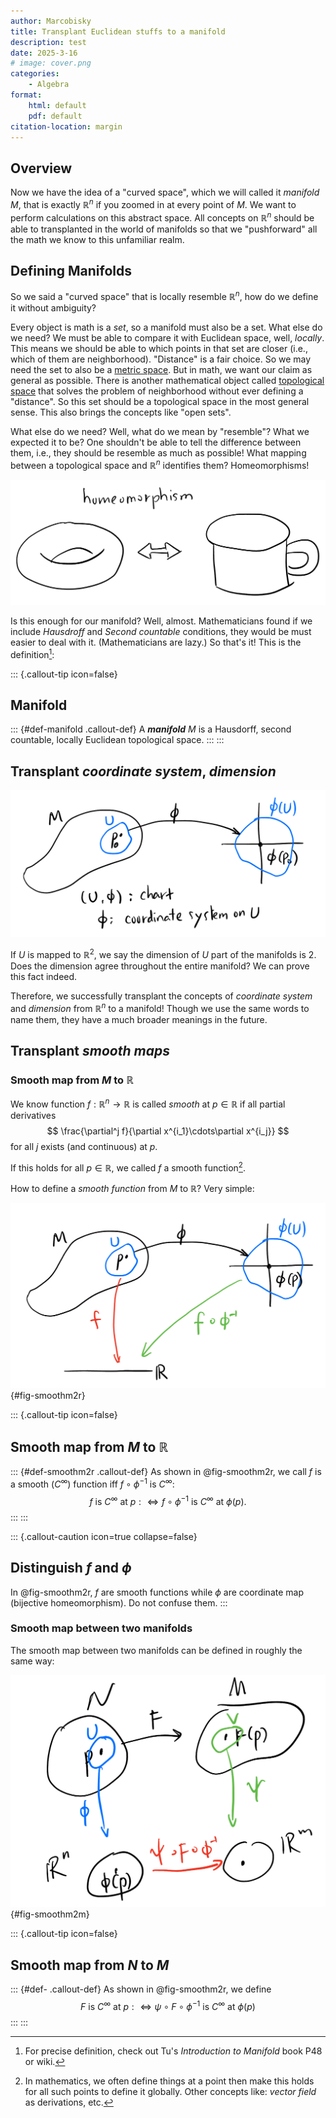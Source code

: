```yaml
---
author: Marcobisky
title: Transplant Euclidean stuffs to a manifold
description: test
date: 2025-3-16
# image: cover.png
categories:
    - Algebra
format: 
    html: default
    pdf: default
citation-location: margin
---
```


## Overview

Now we have the idea of a "curved space", which we will called it *manifold* $M$, that is exactly $\mathbb{R}^n$ if you zoomed in at every point of $M$. We want to perform calculations on this abstract space. All concepts on $\mathbb{R}^n$ should be able to transplanted in the world of manifolds so that we "pushforward" all the math we know to this unfamiliar realm.

## Defining Manifolds

So we said a "curved space" that is locally resemble $\mathbb{R}^n$, how do we define it without ambiguity?

Every object is math is a *set*, so a manifold must also be a set. What else do we need? We must be able to compare it with Euclidean space, well, *locally*. This means we should be able to which points in that set are closer (i.e., which of them are neighborhood). "Distance" is a fair choice. So we may need the set to also be a [metric space](https://en.wikipedia.org/wiki/Metric_space). But in math, we want our claim as general as possible. There is another mathematical object called [topological space](https://en.wikipedia.org/wiki/Topological_space) that solves the problem of neighborhood without ever defining a "distance". So this set should be a topological space in the most general sense. This also brings the concepts like "open sets".

What else do we need? Well, what do we mean by "resemble"? What we expected it to be? One shouldn't be able to tell the difference between them, i.e., they should be resemble as much as possible! What mapping between a topological space and $\mathbb{R}^n$ identifies them? Homeomorphisms! 

![Demonstration of homeomorphism](coffeehomeo.png)

Is this enough for our manifold? Well, almost. Mathematicians found if we include *Hausdroff* and *Second countable* conditions, they would be must easier to deal with it. (Mathematicians are lazy.) So that's it! This is the definition[^definition]:

[^definition]: For precise definition, check out Tu's *Introduction to Manifold* book P48 or wiki.

<!-- ----------------------------------------- -->
::: {.callout-tip icon=false}
## Manifold
::: {#def-manifold .callout-def}
A ***manifold*** $M$ is a Hausdorff, second countable, locally Euclidean topological space. 
:::
:::
<!-- ----------------------------------------- -->

## Transplant *coordinate system*, *dimension*

![Definition of Manifolds](manifold-def.png)

If $U$ is mapped to $\mathbb{R}^2$, we say the dimension of $U$ part of the manifolds is $2$. Does the dimension agree throughout the entire manifold? We can prove this fact indeed. 

Therefore, we successfully transplant the concepts of *coordinate system* and *dimension* from $\mathbb{R}^n$ to a manifold! Though we use the same words to name them, they have a much broader meanings in the future.

## Transplant *smooth maps*

### Smooth map from $M$ to $\mathbb{R}$

We know function $f: \mathbb{R}^n \to \mathbb{R}$ is called *smooth* at $p \in \mathbb{R}$ if all partial derivatives 
$$
\frac{\partial^j f}{\partial x^{i_1}\cdots\partial x^{i_j}}
$$
for all $j$ exists (and continuous) at $p$. 

If this holds for all $p \in \mathbb{R}$, we called $f$ a smooth function[^local2global].

[^local2global]: In mathematics, we often define things at a point then make this holds for all such points to define it globally. Other concepts like: *vector field* as derivations, etc.

How to define a *smooth function* from $M$ to $\mathbb{R}$? Very simple:

![Smooth map from $M$ to $\mathbb{R}$](smooth-m2r.png){#fig-smoothm2r}

<!-- ----------------------------------------- -->
::: {.callout-tip icon=false}
## Smooth map from $M$ to $\mathbb{R}$
::: {#def-smoothm2r .callout-def}
As shown in @fig-smoothm2r, we call $f$ is a smooth ($C^\infty$) function iff $f \circ \phi^{-1}$ is $C^\infty$:
$$
f \text{ is } C^\infty \text{ at } p :\iff f \circ \phi^{-1} \text{ is } C^\infty \text{ at } \phi(p).
$$
:::
:::
<!-- ----------------------------------------- -->

<!-- ----------------------------------------- -->
::: {.callout-caution icon=true collapse=false}
## Distinguish $f$ and $\phi$
In @fig-smoothm2r, $f$ are smooth functions while $\phi$ are coordinate map (bijective homeomorphism). Do not confuse them. 
:::
<!-- ----------------------------------------- -->

### Smooth map between two manifolds

The smooth map between two manifolds can be defined in roughly the same way:

![Smooth map from $N$ to $M$](smooth-m2m.png){#fig-smoothm2m}

<!-- ----------------------------------------- -->
::: {.callout-tip icon=false}
## Smooth map from $N$ to $M$
::: {#def- .callout-def}
As shown in @fig-smoothm2r, we define
$$
F \text{ is } C^\infty \text{ at } p : \iff \psi \circ F \circ \phi^{-1} \text{ is } C^\infty \text{ at } \phi(p)
$$
:::
:::
<!-- ----------------------------------------- -->

